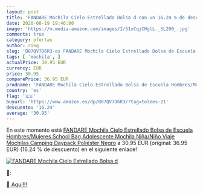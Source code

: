 ```yaml
---
layout: post
title: 'FANDARE Mochila Cielo Estrellado Bolsa d con un 16.24 % de descuento'
date: 2020-08-19 19:46:00
image: 'https://m.media-amazon.com/images/I/51xCqjCHglL._SL200_.jpg'
comments: true
category: ofertas
author: ring
slug: 'B07QV7D6R3-es FANDARE Mochila Cielo Estrellado Bolsa de Escuela...'
tags: [ 'mochila', ]
actualPrice: 30.95 EUR
currency: EUR
price: 30.95
comparePrice: 36.95 EUR
prodname: 'FANDARE Mochila Cielo Estrellado Bolsa de Escuela Hombres/Mujeres School Bag Adolescente Mochila Niña/Niño Viaje Mochilas Camping Daypack Poliéster Negro'
country: 'es'
flag: '🇪🇸'
buyurl: 'https://www.amazon.es/dp/B07QV7D6R3/?tag=tolees-21'
descuento: '16.24'
average: '30.95'
---
```


En este momento está [FANDARE Mochila Cielo Estrellado Bolsa de Escuela Hombres/Mujeres School Bag Adolescente Mochila Niña/Niño Viaje Mochilas Camping Daypack Poliéster Negro](https://www.amazon.es/dp/B07QV7D6R3/?tag=tolees-21) a 30.95 EUR (original: 36.95 EUR) (16.24 %  de descuento) en el siguiente enlace!

[![FANDARE Mochila Cielo Estrellado Bolsa d](https://m.media-amazon.com/images/I/51xCqjCHglL._SL200_.jpg)](https://www.amazon.es/dp/B07QV7D6R3/?tag=tolees-21)

🔎:


[🛒 Aquí!!!](https://www.amazon.es/dp/B07QV7D6R3/?tag=tolees-21)
